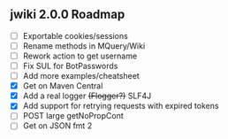 ## jwiki 2.0.0 Roadmap
* [ ] Exportable cookies/sessions
* [ ] Rename methods in MQuery/Wiki
* [ ] Rework action to get username
* [ ] Fix SUL for BotPasswords
* [ ] Add more examples/cheatsheet
* [x] Get on Maven Central
* [x] Add a real logger ~~(Flogger?)~~ SLF4J
* [x] Add support for retrying requests with expired tokens
* [ ] POST large getNoPropCont
* [ ] Get on JSON fmt 2